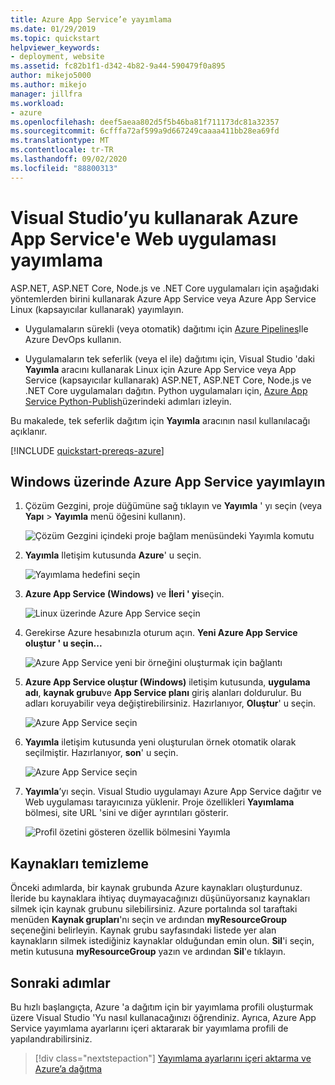 ```yaml
---
title: Azure App Service’e yayımlama
ms.date: 01/29/2019
ms.topic: quickstart
helpviewer_keywords:
- deployment, website
ms.assetid: fc82b1f1-d342-4b82-9a44-590479f0a895
author: mikejo5000
ms.author: mikejo
manager: jillfra
ms.workload:
- azure
ms.openlocfilehash: deef5aeaa802d5f5b46ba81f711173dc81a32357
ms.sourcegitcommit: 6cfffa72af599a9d667249caaaa411bb28ea69fd
ms.translationtype: MT
ms.contentlocale: tr-TR
ms.lasthandoff: 09/02/2020
ms.locfileid: "88800313"
---
```

# <a name="publish-a-web-app-to-azure-app-service-using-visual-studio"></a>Visual Studio’yu kullanarak Azure App Service'e Web uygulaması yayımlama

ASP.NET, ASP.NET Core, Node.js ve .NET Core uygulamaları için aşağıdaki yöntemlerden birini kullanarak Azure App Service veya Azure App Service Linux (kapsayıcılar kullanarak) yayımlayın.

* Uygulamaların sürekli (veya otomatik) dağıtımı için [Azure Pipelines](/azure/devops/pipelines/get-started-yaml?view=azdevops)Ile Azure DevOps kullanın.

* Uygulamaların tek seferlik (veya el ile) dağıtımı için, Visual Studio 'daki **Yayımla** aracını kullanarak Linux için Azure App Service veya App Service (kapsayıcılar kullanarak) ASP.NET, ASP.NET Core, Node.js ve .NET Core uygulamaları dağıtın. Python uygulamaları için, [Azure App Service Python-Publish](../python/publishing-python-web-applications-to-azure-from-visual-studio.md)üzerindeki adımları izleyin.

Bu makalede, tek seferlik dağıtım için **Yayımla** aracının nasıl kullanılacağı açıklanır.

[!INCLUDE [quickstart-prereqs-azure](includes/quickstart-prereqs-azure.md)]

## <a name="publish-to-azure-app-service-on-windows"></a>Windows üzerinde Azure App Service yayımlayın

1. Çözüm Gezgini, proje düğümüne sağ tıklayın ve **Yayımla** ' yı seçin (veya **Yapı**  >  **Yayımla** menü öğesini kullanın).

    ![Çözüm Gezgini içindeki proje bağlam menüsündeki Yayımla komutu](../deployment/media/quickstart-publish.png "Yayımla ' yı seçin")

1. **Yayımla** Iletişim kutusunda **Azure**' u seçin.

    ![Yayımlama hedefini seçin](../deployment/media/quickstart-publish-azure-new.png)

1. **Azure App Service (Windows)** ve **İleri ' yi**seçin.

    ![Linux üzerinde Azure App Service seçin](../deployment/media/quickstart-publish-windows-select-azure-service.png)

1. Gerekirse Azure hesabınızla oturum açın. **Yeni Azure App Service oluştur ' u seçin...**

    ![Azure App Service yeni bir örneğini oluşturmak için bağlantı](../deployment/media/quickstart-publish-windows-create-new-link.png)

1. **Azure App Service oluştur (Windows)** iletişim kutusunda, **uygulama adı**, **kaynak grubu**ve **App Service planı** giriş alanları doldurulur. Bu adları koruyabilir veya değiştirebilirsiniz. Hazırlanıyor, **Oluştur**' u seçin.

    ![Azure App Service seçin](../deployment/media/quickstart-publish-windows-create-new-dialog.png)

1. **Yayımla** iletişim kutusunda yeni oluşturulan örnek otomatik olarak seçilmiştir. Hazırlanıyor, **son**' u seçin.

    ![Azure App Service seçin](../deployment/media/quickstart-publish-windows-select-instance.png)

1. **Yayımla**’yı seçin. Visual Studio uygulamayı Azure App Service dağıtır ve Web uygulaması tarayıcınıza yüklenir. Proje özellikleri **Yayımlama** bölmesi, site URL 'sini ve diğer ayrıntıları gösterir.

    ![Profil özetini gösteren özellik bölmesini Yayımla](../deployment/media/quickstart-publish-windows-summary-page.png)

## <a name="clean-up-resources"></a>Kaynakları temizleme

Önceki adımlarda, bir kaynak grubunda Azure kaynakları oluşturdunuz. İleride bu kaynaklara ihtiyaç duymayacağınızı düşünüyorsanız kaynakları silmek için kaynak grubunu silebilirsiniz.
Azure portalında sol taraftaki menüden **Kaynak grupları**'nı seçin ve ardından **myResourceGroup** seçeneğini belirleyin.
Kaynak grubu sayfasındaki listede yer alan kaynakların silmek istediğiniz kaynaklar olduğundan emin olun.
**Sil**'i seçin, metin kutusuna **myResourceGroup** yazın ve ardından **Sil**'e tıklayın.

## <a name="next-steps"></a>Sonraki adımlar

Bu hızlı başlangıçta, Azure 'a dağıtım için bir yayımlama profili oluşturmak üzere Visual Studio 'Yu nasıl kullanacağınızı öğrendiniz. Ayrıca, Azure App Service yayımlama ayarlarını içeri aktararak bir yayımlama profili de yapılandırabilirsiniz.

> [!div class="nextstepaction"]
> [Yayımlama ayarlarını içeri aktarma ve Azure’a dağıtma](tutorial-import-publish-settings-azure.md)

